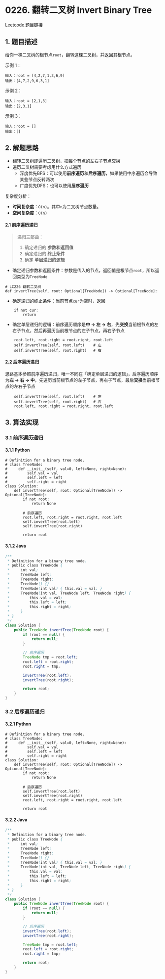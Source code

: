 # 0226. 翻转二叉树 Invert Binary Tree
[Leetcode 题目链接](https://leetcode.com/problems/invert-binary-tree/)

## 1. 题目描述
给你一棵二叉树的根节点`root`，翻转这棵二叉树，并返回其根节点。

示例 1：
```
输入：root = [4,2,7,1,3,6,9]
输出：[4,7,2,9,6,3,1]
```

示例 2：
```
输入：root = [2,1,3]
输出：[2,3,1]
```

示例 3：
```
输入：root = []
输出：[]
```

## 2. 解题思路
* 翻转二叉树即遍历二叉树，把每个节点的左右子节点交换
* 遍历二叉树需要考虑用什么方式遍历
  * 深度优先BFS：可以使用**前序遍历**和**后序遍历**，如果使用中序遍历会导致某些节点反转两次
  * 广度优先DFS：也可以使用**层序遍历**

复杂度分析：
* **时间复杂度**：`O(n)`。其中`n`为二叉树节点数量。
* **空间复杂度**：`O(n)`

#### 2.1 前序遍历递归
> 递归三部曲：
> 1. 确定递归的 **参数和返回值**
> 2. 确定递归的 **终止条件**
> 3. 确定 **单层递归的逻辑**

* 确定递归参数和返回条件：参数是传入的节点，返回值是根节点`root`，所以返回类型为`TreeNode`
```Py
# LC226 翻转二叉树
def invertTree(self, root: Optional[TreeNode]) -> Optional[TreeNode]:
```

* 确定递归的终止条件：当前节点`cur`为空时，返回
```Py
    if not cur: 
        return
```

* 确定单层递归的逻辑：前序遍历顺序是**中 -> 左 -> 右**，先**交换**当前根节点的左右子节点，然后再遍历当前根节点的左子节点，再右子节点
```Py
    root.left, root.right = root.right, root.left
    self.invertTree(self, root.left)    # 左
    self.invertTree(self, root.right)   # 右
```

#### 2.2 后序遍历递归
思路基本参照前序遍历递归，唯一不同在「确定单层递归的逻辑」，后序遍历顺序为**左 -> 右 -> 中**，先遍历当前根节点的左子节点，再右子节点，最后**交换**当前根节点的左右子节点
```Py
    self.invertTree(self, root.left)    # 左
    self.invertTree(self, root.right)   # 右
    root.left, root.right = root.right, root.left
```

## 3. 算法实现
### 3.1 前序遍历递归
#### 3.1.1 Python
```Py
# Definition for a binary tree node.
# class TreeNode:
#     def __init__(self, val=0, left=None, right=None):
#         self.val = val
#         self.left = left
#         self.right = right
class Solution:
    def invertTree(self, root: Optional[TreeNode]) -> Optional[TreeNode]:
        if not root: 
            return None
        
        # 前序遍历
        root.left, root.right = root.right, root.left
        self.invertTree(root.left) 
        self.invertTree(root.right)

        return root
```

#### 3.1.2 Java
```Java
/**
 * Definition for a binary tree node.
 * public class TreeNode {
 *     int val;
 *     TreeNode left;
 *     TreeNode right;
 *     TreeNode() {}
 *     TreeNode(int val) { this.val = val; }
 *     TreeNode(int val, TreeNode left, TreeNode right) {
 *         this.val = val;
 *         this.left = left;
 *         this.right = right;
 *     }
 * }
 */
class Solution {
    public TreeNode invertTree(TreeNode root) {
        if (root == null) {
            return null;
        }  

        // 前序遍历
        TreeNode tmp = root.left;
        root.left = root.right;
        root.right = tmp;

        invertTree(root.left);
        invertTree(root.right);

        return root;
    }
}
```

### 3.2 后序遍历递归
#### 3.2.1 Python
```Py
# Definition for a binary tree node.
# class TreeNode:
#     def __init__(self, val=0, left=None, right=None):
#         self.val = val
#         self.left = left
#         self.right = right
class Solution:
    def invertTree(self, root: Optional[TreeNode]) -> Optional[TreeNode]:
        if not root: 
            return None
        
        # 后序遍历
        self.invertTree(root.left) 
        self.invertTree(root.right)
        root.left, root.right = root.right, root.left

        return root 
```

#### 3.2.2 Java
```Java
/**
 * Definition for a binary tree node.
 * public class TreeNode {
 *     int val;
 *     TreeNode left;
 *     TreeNode right;
 *     TreeNode() {}
 *     TreeNode(int val) { this.val = val; }
 *     TreeNode(int val, TreeNode left, TreeNode right) {
 *         this.val = val;
 *         this.left = left;
 *         this.right = right;
 *     }
 * }
 */
class Solution {
    public TreeNode invertTree(TreeNode root) {
        if (root == null) {
            return null;
        }  

        // 后序遍历
        invertTree(root.left);
        invertTree(root.right);

        TreeNode tmp = root.left;
        root.left = root.right;
        root.right = tmp;

        return root;
    }
}
```